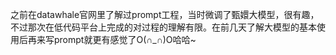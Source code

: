 之前在datawhale官网里了解过prompt工程，当时微调了甄嬛大模型，很有趣，不过那次在低代码平台上完成的对过程的理解有限。在前几天了解大模型的基本使用后再来写prompt就更有感觉了O(∩_∩)O哈哈~
